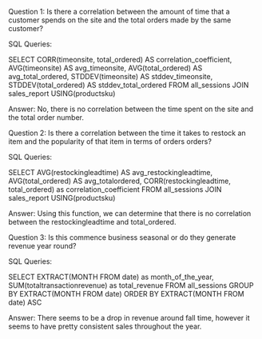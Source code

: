 Question 1: Is there a correlation between the amount of time that a customer spends on the site and the total orders made by the same customer?

SQL Queries:


SELECT
    CORR(timeonsite, total_ordered) AS correlation_coefficient,
    AVG(timeonsite) AS avg_timeonsite,
    AVG(total_ordered) AS avg_total_ordered,
    STDDEV(timeonsite) AS stddev_timeonsite,
    STDDEV(total_ordered) AS stddev_total_ordered
FROM
    all_sessions
JOIN
	sales_report USING(productsku)


Answer: No, there is no correlation between the time spent on the site and the total order number.



Question 2: Is there a correlation between the time it takes to restock an item and the popularity of that item in terms of orders orders?

SQL Queries:


SELECT
    AVG(restockingleadtime) AS avg_restockingleadtime,
    AVG(total_ordered) AS avg_totalordered,
	CORR(restockingleadtime, total_ordered) as correlation_coefficient
FROM
    all_sessions
JOIN
	sales_report USING(productsku)


Answer: Using this function, we can determine that there is no correlation between the restockingleadtime and total_ordered.



Question 3: Is this commence business seasonal or do they generate revenue year round?


SQL Queries:


SELECT EXTRACT(MONTH FROM date) as month_of_the_year,
	   SUM(totaltransactionrevenue) as total_revenue
FROM all_sessions
GROUP BY EXTRACT(MONTH FROM date)
ORDER BY EXTRACT(MONTH FROM date) ASC


Answer: There seems to be a drop in revenue around fall time, however it seems to have pretty consistent sales throughout the year.





